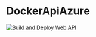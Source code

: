 # DockerApiAzure

[![Build and Deploy Web API](https://github.com/lakan-e2payments/DockerApiAzure/actions/workflows/BuildAndDeploy.yaml/badge.svg)](https://github.com/lakan-e2payments/DockerApiAzure/actions/workflows/BuildAndDeploy.yaml)

